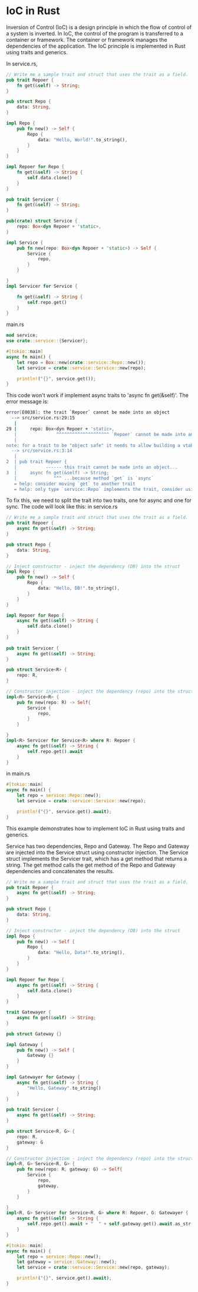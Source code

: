 # IoC in Rust

Inversion of Control (IoC) is a design principle in which the flow of control of a system is inverted. In IoC, the
control of the program is transferred to a container or framework. The container or framework manages the dependencies
of the application. The IoC principle is implemented in Rust using traits and generics.

In service.rs,

```rust
// Write me a sample trait and struct that uses the trait as a field.
pub trait Repoer {
    fn get(&self) -> String;
}

pub struct Repo {
    data: String,
}

impl Repo {
    pub fn new() -> Self {
        Repo {
            data: "Hello, World!".to_string(),
        }
    }
}

impl Repoer for Repo {
    fn get(&self) -> String {
        self.data.clone()
    }
}

pub trait Servicer {
    fn get(&self) -> String;
}

pub(crate) struct Service {
    repo: Box<dyn Repoer + 'static>,
}

impl Service {
    pub fn new(repo: Box<dyn Repoer + 'static>) -> Self {
        Service {
            repo,
        }
    }

}
impl Servicer for Service {

    fn get(&self) -> String {
        self.repo.get()
    }
}
```

main.rs

```rust
mod service;
use crate::service::{Servicer};

#[tokio::main]
async fn main() {
    let repo = Box::new(crate::service::Repo::new());
    let service = crate::service::Service::new(repo);

    println!("{}", service.get());
}
```

This code won't work if implement async traits to 'async fn get(&self)'. The error message is:

```bash
error[E0038]: the trait `Repoer` cannot be made into an object
  --> src/service.rs:29:15
   |
29 |     repo: Box<dyn Repoer + 'static>,
   |               ^^^^^^^^^^^^^^^^^^^^ `Repoer` cannot be made into an object
   |
note: for a trait to be "object safe" it needs to allow building a vtable to allow the call to be resolvable dynamically; for more information visit <https://doc.rust-lang.org/reference/items/traits.html#object-safety>
  --> src/service.rs:3:14
   |
2  | pub trait Repoer {
   |           ------ this trait cannot be made into an object...
3  |     async fn get(&self) -> String;
   |              ^^^ ...because method `get` is `async`
   = help: consider moving `get` to another trait
   = help: only type `service::Repo` implements the trait, consider using it directly instead
```

To fix this, we need to split the trait into two traits, one for async and one for sync. The code will look like this:
in service.rs

```rust
// Write me a sample trait and struct that uses the trait as a field.
pub trait Repoer {
    async fn get(&self) -> String;
}

pub struct Repo {
    data: String,
}

// Inject constructor - inject the dependency (DB) into the struct
impl Repo {
    pub fn new() -> Self {
        Repo {
            data: "Hello, DB!".to_string(),
        }
    }
}

impl Repoer for Repo {
    async fn get(&self) -> String {
        self.data.clone()
    }
}
    
pub trait Servicer {
    async fn get(&self) -> String;
}

pub struct Service<R> {
    repo: R,
}

// Constructor injection - inject the dependency (repo) into the struct
impl<R> Service<R> {
    pub fn new(repo: R) -> Self{
        Service {
            repo,
        }
    }

}
impl<R> Servicer for Service<R> where R: Repoer {
    async fn get(&self) -> String {
        self.repo.get().await
    }
}
```

in main.rs

```rust
#[tokio::main]
async fn main() {
    let repo = service::Repo::new();
    let service = crate::service::Service::new(repo);

    println!("{}", service.get().await);
}
```

This example demonstrates how to implement IoC in Rust using traits and generics.</p>
Service has two dependencies, Repo and Gateway. The Repo and Gateway are injected into the Service struct using
constructor injection. The Service struct implements the Servicer trait, which has a get method that returns a string.
The get method calls the get method of the Repo and Gateway dependencies and concatenates the results.

```rust
// Write me a sample trait and struct that uses the trait as a field.
pub trait Repoer {
    async fn get(&self) -> String;
}

pub struct Repo {
    data: String,
}

// Inject constructor - inject the dependency (DB) into the struct
impl Repo {
    pub fn new() -> Self {
        Repo {
            data: "Hello, Data!".to_string(),
        }
    }
}

impl Repoer for Repo {
    async fn get(&self) -> String {
        self.data.clone()
    }
}

trait Gatewayer {
    async fn get(&self) -> String;
}

pub struct Gateway {}

impl Gateway {
    pub fn new() -> Self {
        Gateway {}
    }
}

impl Gatewayer for Gateway {
    async fn get(&self) -> String {
        "Hello, Gateway".to_string()
    }
}

pub trait Servicer {
    async fn get(&self) -> String;
}

pub struct Service<R, G> {
    repo: R,
    gateway: G
}

// Constructor injection - inject the dependency (repo) into the struct
impl<R, G> Service<R, G> {
    pub fn new(repo: R, gateway: G) -> Self{
        Service {
            repo,
            gateway,
        }
    }

}
impl<R, G> Servicer for Service<R, G> where R: Repoer, G: Gatewayer {
    async fn get(&self) -> String {
        self.repo.get().await + "  " + self.gateway.get().await.as_str()
    }
}

#[tokio::main]
async fn main() {
    let repo = service::Repo::new();
    let gateway = service::Gateway::new();
    let service = crate::service::Service::new(repo, gateway);

    println!("{}", service.get().await);
}
```